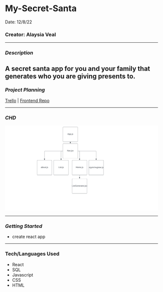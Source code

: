 # My-Secret-Santa

Date: 12/8/22

### Creator: Alaysia Veal

---

### **_Description_**

## A secret santa app for you and your family that generates who you are giving presents to.

### **_Project Planning_**

[Trello](https://trello.com/b/Qjmk7XPv/secret-santa) |
[Frontend Repo](https://github.com/AlaysiaVeal/My-Secret-Santa.git)

---

### **_CHD_**

![CHD](/images/Screen%20Shot%202022-12-08%20at%208.54.39%20AM.png)

---

### **_Getting Started_**

- create react app

---

### **Tech/Languages Used**

- React
- SQL
- Javascript
- CSS
- HTML
